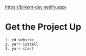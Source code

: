 https://bilkent-dev.netlify.app/

# Get the Project Up

```
1. cd website
2. yarn install
3. yarn start
```
